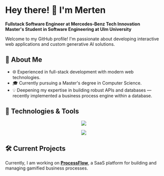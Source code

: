 # Hey there! 👋 I'm Merten

**Fullstack Software Engineer at Mercedes-Benz Tech Innovation**  
**Master's Student in Software Engineering at Ulm University**

Welcome to my GitHub profile! I'm passionate about developing interactive web applications and custom generative AI solutions.

## 🚀 About Me

- 🌐 Experienced in full-stack development with modern web technologies.
- 🎓 Currently pursuing a Master's degree in Computer Science.
- 💡 Deepening my expertise in building robust APIs and databases — recently implemented a business process engine within a database.

## 🔧 Technologies & Tools

<p align="center">
  <img src="https://skillicons.dev/icons?i=ts,react,next,supabase,postgres,tailwind,docker" />
</p>

<p align="center">
  <img src="https://skillicons.dev/icons?i=kotlin,java,express,py" />
</p>

## 🛠 Current Projects

Currently, I am working on **[ProcessFlow](https://processflow.mertendieckmann.de)**, a SaaS platform for building and managing gamified business processes.
